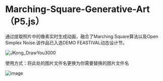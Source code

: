 # Marching-Square-Generative-Art（P5.js）
通过提取照片中的像素实时生成动画，融合了Marching Square算法以及Open Simplex Noise.该作品已入选DEMO FEASTIVAL动态设计节。

![JKong_DrawYou3000](https://user-images.githubusercontent.com/105619733/219387160-458564e8-4261-4ae5-8408-49c7a916d54d.gif)

使用方式：将此处的图片文件名更换为你需要替换的图片文件名

![image](https://user-images.githubusercontent.com/105619733/219389767-37421c6c-b2ae-451e-8de1-c92ab86708fe.png)
